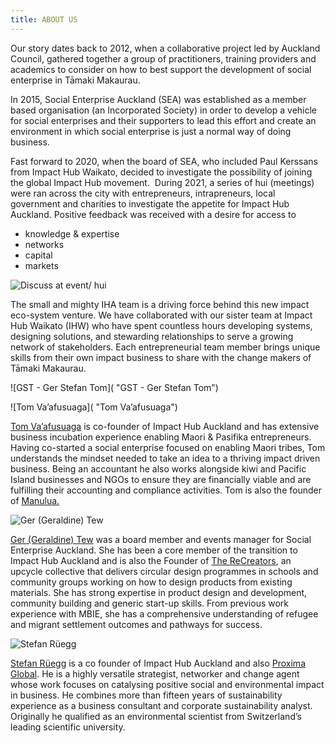 ```yaml
---
title: ABOUT US
---
```

Our story dates back to 2012, when a collaborative project led by Auckland Council, gathered together a group of practitioners, training providers and academics to consider on how to best support the development of social enterprise in Tāmaki Makaurau. 

In 2015, Social Enterprise Auckland (SEA) was established as a member based organisation (an Incorporated Society) in order to develop a vehicle for social enterprises and their supporters to lead this effort and create an environment in which social enterprise is just a normal way of doing business.

Fast forward to 2020, when the board of SEA, who included Paul Kerssans from Impact Hub Waikato, decided to investigate the possibility of joining the global Impact Hub movement.   During 2021, a series of hui (meetings) were ran across the city with entrepreneurs, intrapreneurs, local government and charities to investigate the appetite for Impact Hub Auckland.  Positive feedback was received with a desire for access to 

* knowledge & expertise
* networks
* capital
* markets

![Discuss at event/ hui](images/banner-2-iha.jpg)

The small and mighty IHA team is a driving force behind this new impact eco-system venture. We have collaborated with our sister team at Impact Hub Waikato (IHW) who have spent countless hours developing systems, designing solutions, and stewarding relationships to serve a growing network of stakeholders. Each entrepreneurial team member brings unique skills from their own impact business to share with the change makers of Tāmaki Makaurau.

![GST - Ger Stefan Tom]( "GST - Ger Stefan Tom")

![Tom Va’afusuaga]( "Tom Va’afusuaga")

[Tom Va’afusuaga](https://www.linkedin.com/in/tom-vaafusuaga/) is co-founder of Impact Hub Auckland and has extensive business incubation experience enabling Maori & Pasifika entrepreneurs. Having co-started a social enterprise focused on enabling Maori tribes, Tom understands the mindset needed to take an idea to a thriving impact driven business. Being an accountant he also works alongside kiwi and Pacific Island businesses and NGOs to ensure they are financially viable and are fulfilling their accounting and compliance activities.  Tom is also the founder of [Manulua.](https://www.manulua.co.nz/) 

![Ger (Geraldine) Tew](images/ger-1.jpg "Ger (Geraldine) Tew")

[Ger (Geraldine) Tew](https://www.linkedin.com/in/geraldine-tew-19924957/) was a board member and events manager for Social Enterprise Auckland.  She has been a core member of the transition to Impact Hub Auckland and is also the Founder of [The ReCreators](https://therecreators.co.nz/), an upcycle collective that delivers circular design programmes in schools and community groups working on how to design products from existing materials. She has strong expertise in product design and development, community building and generic start-up skills. From previous work experience with MBIE, she has a comprehensive understanding of refugee and migrant settlement outcomes and pathways for success. 

![Stefan Rüegg](images/stefan-photo.jpg "Stefan Rüegg")

[Stefan Rüegg](https://www.linkedin.com/in/stefan-r%C3%BCegg-b488296/) is a co founder of Impact Hub Auckland and also [Proxima Global](http://proxima.global/).  He is a  highly versatile strategist, networker and change agent whose work focuses on catalysing positive social and environmental impact in business. He combines more than fifteen years of sustainability experience as a business consultant and corporate sustainability analyst. Originally he qualified as an environmental scientist from Switzerland’s leading scientific university.